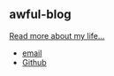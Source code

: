 <!DOCTYPE html>
<html>
<head>
</head>
<body>
<nav>
   
<div >
    <h1>awful-blog</h1>
    <p> <a href="/about">Read more about my life...</a></p>
</div>
<footer>
<ul>
 <li><a href="mailto:awful.piper@protonmail.com">email</a></li>
 <li><a href="https://awful-piper.github.io">Github</a></li>
</ul>
</footer>
</body>
</html>
